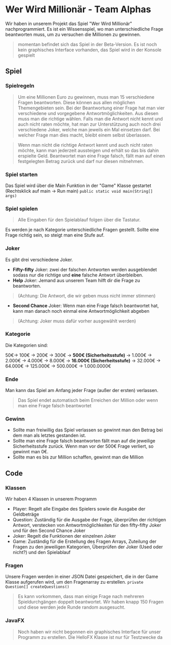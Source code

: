 # Wer Wird Millionär - Team Alphas
Wir haben in unserem Projekt das Spiel "Wer Wird Millionär" nachprogrammiert.
Es ist ein Wissensspiel, wo man unterschiedliche Frage beantworten muss, um zu versuchen die Millionen zu gewinnen.
> momentan befindet sich das Spiel in der Beta-Version.
> Es ist noch kein graphisches Interface vorhanden, das Spiel wird in der Konsole gespielt

## Spiel
### Spielregeln
> Um eine Millionen Euro zu gewinnen, muss man 15 verschiedene Fragen beantworten. Diese können aus allen möglichen Themengebieten sein. Bei der Beantwortung einer Frage hat man vier verschiedene und vorgegebene Antwortmöglichkeiten. Aus diesen muss man die richtige wählen. Falls man die Antwort nicht kennt und auch nicht raten möchte, hat man zur Unterstützung auch noch drei verschiedene Joker, welche man jeweils ein Mal einsetzen darf. Bei welcher Frage man dies macht, bleibt einem selbst überlassen.

> Wenn man nicht die richtige Antwort kennt und auch nicht raten möchte, kann man jederzeit aussteigen und erhält so das bis dahin erspielte Geld. Beantwortet man eine Frage falsch, fällt man auf einen festgelegten Betrag zurück und darf nur diesen mitnehmen.
### Spiel starten
Das Spiel wird über die Main Funktion in der "Game" Klasse gestartet (Rechtsklick auf main -> Run main)
`public static void main(String[] args)`

### Spiel spielen
> Alle Eingaben für den Spielablauf folgen über die Tastatur.

Es werden je nach Kategorie unterschiedliche Fragen gestellt.
Sollte eine Frage richtig sein, so steigt man eine Stufe auf.

### Joker
Es gibt drei verschiedene Joker.
- **Fifty-fifty** Joker: zwei der falschen Antworten werden ausgeblendet sodass nur die richtige und **eine** falsche Antwort überbleiben.
- **Help** Joker: Jemand aus unserem Team hilft dir die Frage zu beantworten. 
> (Achtung: Die Antwort, die wir geben muss nicht immer stimmen)
- **Second Chance** Joker: Wenn man eine Frage falsch beantwortet hat, kann man danach noch einmal eine Antwortmöglichkeit abgeben
> (Achtung: Joker muss dafür vorher ausgewählt werden)

### Kategorie
Die Kategorien sind:

50€-> 100€ -> 200€ -> 300€ -> **500€ (Sicherheitsstufe)** -> 1.000€ -> 2.000€ -> 4.000€ -> 8.000€ -> **16.000€ (Sicherheitsstufe)** -> 32.000€ -> 64.000€ -> 125.000€ -> 500.000€ -> 1.000.0000€

### Ende
Man kann das Spiel am Anfang jeder Frage (außer der ersten) verlassen.
> Das Spiel endet automatisch beim Erreichen der Million oder wenn man eine Frage falsch beantwortet

### Gewinn
- Sollte man freiwillig das Spiel verlassen so gewinnt man den Betrag bei dem man als letztes gestanden ist.
- Sollte man eine Frage falsch beantworten fällt man auf die jeweilige Sicherheitsstufe zurück. Wenn man vor der 500€ Frage verliert, so gewinnt man 0€.
- Sollte man es bis zur Million schaffen, gewinnt man die Million

## Code
### Klassen
Wir haben 4 Klassen in unserem Programm
- Player: Regelt alle Eingabe des Spielers sowie die Ausgabe der Geldbeträge
- Question: Zuständig für die Ausgabe der Frage, überprüfen der richtigen Antwort, verstecken von Antwortmöglichkeiten für den fifty-fifty Joker und für den Second Chance Joker
- Joker: Regelt die Funktionen der einzelnen Joker
- Game: Zuständig für die Erstellung des Fragen Arrays, Zuteilung der Fragen zu den jeweiligen Kategorien, Überprüfen der Joker (Used oder nicht?) und den Spielablauf

### Fragen
Unsere Fragen werden in einer JSON Datei gespeichert, die in der Game Klasse aufgerufen wird, um den Fragenarray zu erstellen. `private Question[] createQuestions()`
> Es kann vorkommen, dass man einige Frage nach mehreren Spieldurchgängen doppelt beantwortet. Wir haben knapp 150 Fragen und diese werden jede Runde random ausgesucht.

### JavaFX
> Noch haben wir nicht begonnen ein graphisches Interface für unser Programm zu erstellen. Die HelloFX Klasse ist nur für Testzwecke da
